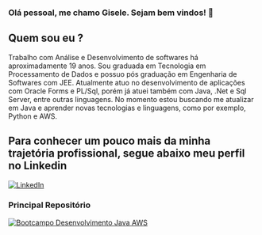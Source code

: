 ### Olá pessoal, me chamo Gisele. Sejam bem vindos! 👋

## Quem sou eu ? 

Trabalho com Análise e Desenvolvimento de softwares há aproximadamente 19 anos. 
Sou graduada em Tecnologia em Processamento de Dados e possuo pós graduação em Engenharia de Softwares com JEE.
Atualmente atuo no desenvolvimento de aplicações com Oracle Forms e PL/Sql, porém já atuei também com Java, .Net e Sql Server, entre outras linguagens.
No momento estou buscando me atualizar em Java e aprender novas tecnologias e linguagens, como por exemplo, Python e AWS. 


## Para conhecer um pouco mais da minha trajetória profissional, segue abaixo meu perfil no Linkedin 

[![LinkedIn](https://img.shields.io/badge/LinkedIn-000?style=for-the-badge&logo=linkedin&logoColor=0E76A8)](https://www.linkedin.com/in/gisele-nair-17024a17/)


### Principal Repositório
[![Bootcampo Desenvolvimento Java AWS](https://github-readme-stats.vercel.app/api/pin/?username=giselenrc&repo=dio.desenvolvimento.java.cloud.aws&bg_color=000&border_color=30A3DC&show_icons=true&icon_color=30A3DC&title_color=E94D5F&text_color=FFF)](https://github.com/CientistaPY/dio-curso-git-github.git)




